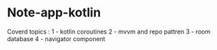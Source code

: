 # Note-app-kotlin
Coverd topics :
 1 - kotlin coroutines
 2 - mvvm and repo pattren 
 3 - room database
 4 - navigator component 
